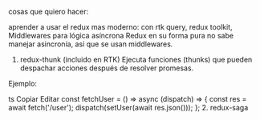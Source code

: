 cosas que quiero hacer: 

aprender a usar el redux mas moderno:
    con rtk query, redux toolkit, 
Middlewares para lógica asíncrona
Redux en su forma pura no sabe manejar asincronía, así que se usan middlewares.

1. redux-thunk (incluido en RTK)
Ejecuta funciones (thunks) que pueden despachar acciones después de resolver promesas.

Ejemplo:

ts
Copiar
Editar
const fetchUser = () => async (dispatch) => {
  const res = await fetch('/user');
  dispatch(setUser(await res.json()));
};
2. redux-saga
